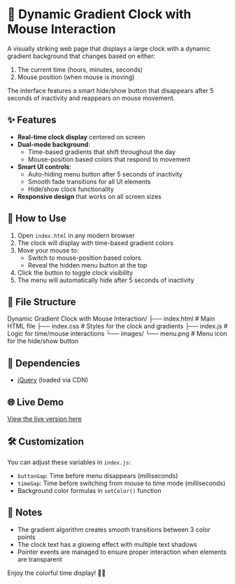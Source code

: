 # 🌈 Dynamic Gradient Clock with Mouse Interaction

A visually striking web page that displays a large clock with a dynamic gradient background that changes based on either:
1. The current time (hours, minutes, seconds)
2. Mouse position (when mouse is moving)

The interface features a smart hide/show button that disappears after 5 seconds of inactivity and reappears on mouse movement.

[//]: # (![Demo Screenshot]&#40;screenshot.png&#41; <!-- Add a screenshot later if possible -->)

## ✨ Features
- **Real-time clock display** centered on screen
- **Dual-mode background**:
    - Time-based gradients that shift throughout the day
    - Mouse-position based colors that respond to movement
- **Smart UI controls**:
    - Auto-hiding menu button after 5 seconds of inactivity
    - Smooth fade transitions for all UI elements
    - Hide/show clock functionality
- **Responsive design** that works on all screen sizes

## 🚀 How to Use
1. Open `index.html` in any modern browser
2. The clock will display with time-based gradient colors
3. Move your mouse to:
    - Switch to mouse-position based colors
    - Reveal the hidden menu button at the top
4. Click the button to toggle clock visibility
5. The menu will automatically hide after 5 seconds of inactivity

## 🧩 File Structure
Dynamic Gradient Clock with Mouse Interaction/
├── index.html       # Main HTML file
├── index.css        # Styles for the clock and gradients
├── index.js         # Logic for time/mouse interactions
└── images/
    └── menu.png              # Menu icon for the hide/show button

## 🔧 Dependencies
- [jQuery](https://jquery.com/) (loaded via CDN)

## 🌐 Live Demo

[View the live version here](https://qiancheng-hao.github.io/Dynamic-Gradient-Clock-with-Mouse-Interaction) <!-- Add your GitHub Pages link if deployed -->

## 🛠️ Customization
You can adjust these variables in `index.js`:
- `buttonGap`: Time before menu disappears (milliseconds)
- `timeGap`: Time before switching from mouse to time mode (milliseconds)
- Background color formulas in `setColor()` function

## 📝 Notes
- The gradient algorithm creates smooth transitions between 3 color points
- The clock text has a glowing effect with multiple text shadows
- Pointer events are managed to ensure proper interaction when elements are transparent

Enjoy the colorful time display! 🎨⏰
